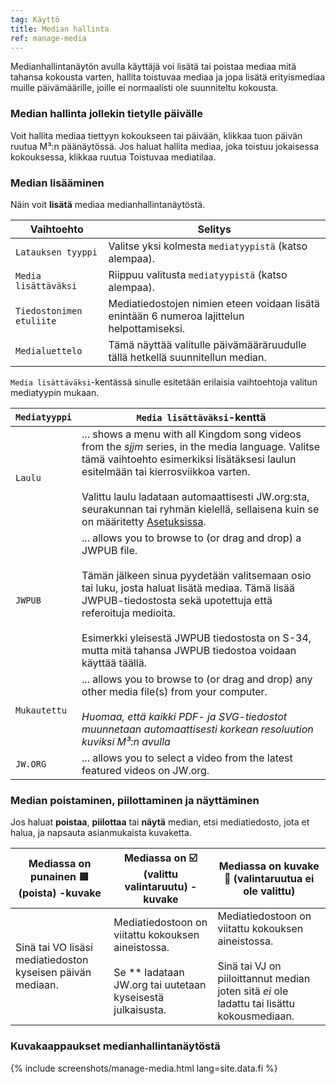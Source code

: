 ```yaml
---
tag: Käyttö
title: Median hallinta
ref: manage-media
---
```


Medianhallintanäytön avulla käyttäjä voi lisätä tai poistaa mediaa mitä tahansa kokousta varten, hallita toistuvaa mediaa ja jopa lisätä erityismediaa muille päivämäärille, joille ei normaalisti ole suunniteltu kokousta.

### Median hallinta jollekin tietylle päivälle

Voit hallita mediaa tiettyyn kokoukseen tai päivään, klikkaa tuon päivän ruutua M³:n päänäytössä. Jos haluat hallita mediaa, joka toistuu jokaisessa kokouksessa, klikkaa ruutua Toistuvaa mediatilaa.

### Median lisääminen

Näin voit **lisätä** mediaa medianhallintanäytöstä.

| Vaihtoehto               | Selitys                                                                                     |
| ------------------------ | ------------------------------------------------------------------------------------------- |
| `Latauksen tyyppi`       | Valitse yksi kolmesta `mediatyypistä` (katso alempaa).                                      |
| `Media lisättäväksi`     | Riippuu valitusta `mediatyypistä` (katso alempaa).                                          |
| `Tiedostonimen etuliite` | Mediatiedostojen nimien eteen voidaan lisätä enintään 6 numeroa lajittelun helpottamiseksi. |
| `Medialuettelo`          | Tämä näyttää valitulle päivämääräruudulle tällä hetkellä suunnitellun median.               |

`Media lisättäväksi`-kentässä sinulle esitetään erilaisia vaihtoehtoja valitun mediatyypin mukaan.

| `Mediatyyppi` | `Media lisättäväksi`-kenttä                                                                                                                                                                                                                                                                                                                                                      |
| ------------- | -------------------------------------------------------------------------------------------------------------------------------------------------------------------------------------------------------------------------------------------------------------------------------------------------------------------------------------------------------------------------------- |
| `Laulu`       | ... shows a menu with all Kingdom song videos from the *sjjm* series, in the media language. Valitse tämä vaihtoehto esimerkiksi lisätäksesi laulun esitelmään tai kierrosviikkoa varten. <br><br> Valittu laulu ladataan automaattisesti JW.org:sta, seurakunnan tai ryhmän kielellä, sellaisena kuin se on määritetty [Asetuksissa]({{page.lang}}/#configuration). |
| `JWPUB`       | ... allows you to browse to (or drag and drop) a JWPUB file. <br><br> Tämän jälkeen sinua pyydetään valitsemaan osio tai luku, josta haluat lisätä mediaa. Tämä lisää JWPUB-tiedostosta sekä upotettuja että referoituja medioita. <br><br> Esimerkki yleisestä JWPUB tiedostosta on S-34, mutta mitä tahansa JWPUB tiedostoa voidaan käyttää täällä.    |
| `Mukautettu`  | ... allows you to browse to (or drag and drop) any other media file(s) from your computer. <br><br> *Huomaa, että kaikki PDF- ja SVG-tiedostot muunnetaan automaattisesti korkean resoluution kuviksi M³:n avulla*                                                                                                                                                   |
| `JW.ORG`      | ... allows you to select a video from the latest featured videos on JW.org.                                                                                                                                                                                                                                                                                                      |

### Median poistaminen, piilottaminen ja näyttäminen

Jos haluat **poistaa**, **piilottaa** tai **näytä** median, etsi mediatiedosto, jota et halua, ja napsauta asianmukaista kuvaketta.

| Mediassa on punainen 🟥 (poista) -kuvake                    | Mediassa on ☑️ (valittu valintaruutu) -kuvake                                                                                      | Mediassa on kuvake 🔲 (valintaruutua ei ole valittu)                                                                                                                |
| ---------------------------------------------------------- | ---------------------------------------------------------------------------------------------------------------------------------- | ------------------------------------------------------------------------------------------------------------------------------------------------------------------ |
| Sinä tai VO lisäsi mediatiedoston kyseisen päivän mediaan. | Mediatiedostoon on viitattu kokouksen aineistossa. <br><br> Se ** ladataan JW.org tai uutetaan kyseisestä julkaisusta. | Mediatiedostoon on viitattu kokouksen aineistossa. <br><br> Sinä tai VJ on piiloittannut median joten sitä *ei* ole ladattu tai lisättu kokousmediaan. |

### Kuvakaappaukset medianhallintanäytöstä

{% include screenshots/manage-media.html lang=site.data.fi %}
